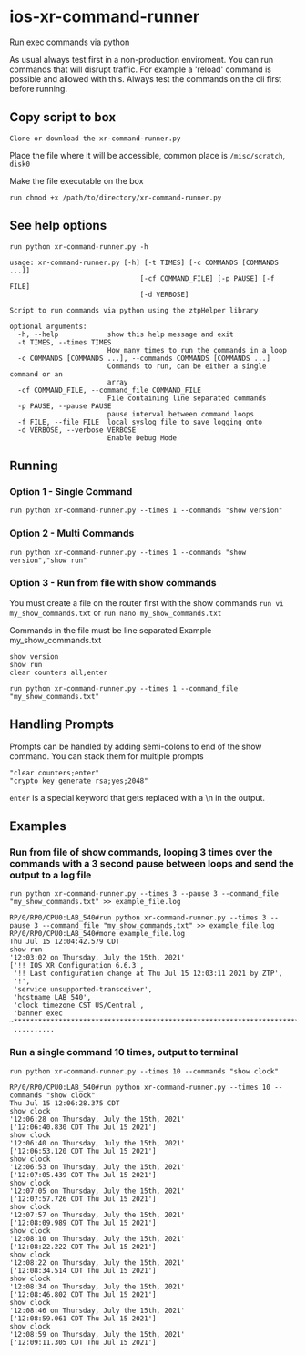 # ios-xr-command-runner
Run exec commands via python

As usual always test first in a non-production enviroment. You can run commands that will disrupt traffic. For example a 'reload' command is possible and allowed with this.
Always test the commands on the cli first before running.

## Copy script to box
`Clone or download the xr-command-runner.py`

Place the file where it will be accessible, common place is
`/misc/scratch`, `disk0`

Make the file executable on the box

`run chmod +x /path/to/directory/xr-command-runner.py`

## See help options

`run python xr-command-runner.py -h`

```
usage: xr-command-runner.py [-h] [-t TIMES] [-c COMMANDS [COMMANDS ...]]
                                [-cf COMMAND_FILE] [-p PAUSE] [-f FILE]
                                [-d VERBOSE]
 
Script to run commands via python using the ztpHelper library
 
optional arguments:
  -h, --help            show this help message and exit
  -t TIMES, --times TIMES
                        How many times to run the commands in a loop
  -c COMMANDS [COMMANDS ...], --commands COMMANDS [COMMANDS ...]
                        Commands to run, can be either a single command or an
                        array
  -cf COMMAND_FILE, --command_file COMMAND_FILE
                        File containing line separated commands
  -p PAUSE, --pause PAUSE
                        pause interval between command loops
  -f FILE, --file FILE  local syslog file to save logging onto
  -d VERBOSE, --verbose VERBOSE
                        Enable Debug Mode
```

## Running
### Option 1 - Single Command
`run python xr-command-runner.py --times 1 --commands "show version"`

### Option 2 - Multi Commands
`run python xr-command-runner.py --times 1 --commands "show version","show run"`

### Option 3 - Run from file with show commands
You must create a file on the router first with the show commands
`run vi my_show_commands.txt` or `run nano my_show_commands.txt`

Commands in the file must be line separated
Example
my_show_commands.txt
```
show version
show run
clear counters all;enter
```
`run python xr-command-runner.py --times 1 --command_file "my_show_commands.txt"`

## Handling Prompts
Prompts can be handled by adding semi-colons to end of the show command. You can stack them for multiple prompts
```
"clear counters;enter"
"crypto key generate rsa;yes;2048"
```

`enter` is a special keyword that gets replaced with a \\n in the output. 

## Examples
### Run from file of show commands, looping 3 times over the commands with a 3 second pause between loops and send the output to a log file
```angular2html
run python xr-command-runner.py --times 3 --pause 3 --command_file "my_show_commands.txt" >> example_file.log
 
RP/0/RP0/CPU0:LAB_540#run python xr-command-runner.py --times 3 --pause 3 --command_file "my_show_commands.txt" >> example_file.log
RP/0/RP0/CPU0:LAB_540#more example_file.log
Thu Jul 15 12:04:42.579 CDT
show run
'12:03:02 on Thursday, July the 15th, 2021'
['!! IOS XR Configuration 6.6.3',
 '!! Last configuration change at Thu Jul 15 12:03:11 2021 by ZTP',
 '!',
 'service unsupported-transceiver',
 'hostname LAB_540',
 'clock timezone CST US/Central',
 'banner exec ~*******************************************************************************',
 ..........
```

### Run a single command 10 times, output to terminal
```angular2html
run python xr-command-runner.py --times 10 --commands "show clock"        

RP/0/RP0/CPU0:LAB_540#run python xr-command-runner.py --times 10 --commands "show clock"                                          
Thu Jul 15 12:06:28.375 CDT
show clock
'12:06:28 on Thursday, July the 15th, 2021'
['12:06:40.830 CDT Thu Jul 15 2021']
show clock
'12:06:40 on Thursday, July the 15th, 2021'
['12:06:53.120 CDT Thu Jul 15 2021']
show clock
'12:06:53 on Thursday, July the 15th, 2021'
['12:07:05.439 CDT Thu Jul 15 2021']
show clock
'12:07:05 on Thursday, July the 15th, 2021'
['12:07:57.726 CDT Thu Jul 15 2021']
show clock
'12:07:57 on Thursday, July the 15th, 2021'
['12:08:09.989 CDT Thu Jul 15 2021']
show clock
'12:08:10 on Thursday, July the 15th, 2021'
['12:08:22.222 CDT Thu Jul 15 2021']
show clock
'12:08:22 on Thursday, July the 15th, 2021'
['12:08:34.514 CDT Thu Jul 15 2021']
show clock
'12:08:34 on Thursday, July the 15th, 2021'
['12:08:46.802 CDT Thu Jul 15 2021']
show clock
'12:08:46 on Thursday, July the 15th, 2021'
['12:08:59.061 CDT Thu Jul 15 2021']
show clock
'12:08:59 on Thursday, July the 15th, 2021'
['12:09:11.305 CDT Thu Jul 15 2021']      
```